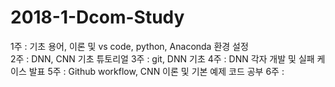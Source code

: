 # 2018-1-Dcom-Study

1주 : 기초 용어, 이론 및 vs code, python, Anaconda 환경 설정<br> 
2주 : DNN, CNN 기초 튜토리얼 
3주 : git, DNN 기초
4주 : DNN 각자 개발 및 실패 케이스 발표
5주 : Github workflow, CNN 이론 및 기본 예제 코드 공부
6주 : 
